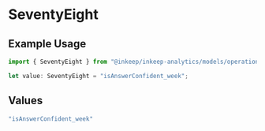 # SeventyEight

## Example Usage

```typescript
import { SeventyEight } from "@inkeep/inkeep-analytics/models/operations";

let value: SeventyEight = "isAnswerConfident_week";
```

## Values

```typescript
"isAnswerConfident_week"
```